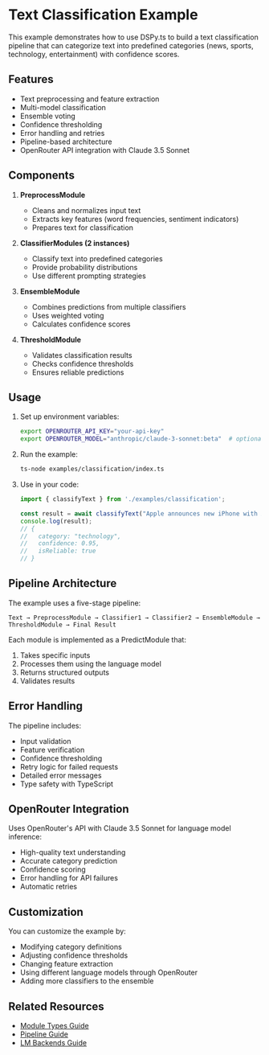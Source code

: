 # Text Classification Example

This example demonstrates how to use DSPy.ts to build a text classification pipeline that can categorize text into predefined categories (news, sports, technology, entertainment) with confidence scores.

## Features

- Text preprocessing and feature extraction
- Multi-model classification
- Ensemble voting
- Confidence thresholding
- Error handling and retries
- Pipeline-based architecture
- OpenRouter API integration with Claude 3.5 Sonnet

## Components

1. **PreprocessModule**
   - Cleans and normalizes input text
   - Extracts key features (word frequencies, sentiment indicators)
   - Prepares text for classification

2. **ClassifierModules (2 instances)**
   - Classify text into predefined categories
   - Provide probability distributions
   - Use different prompting strategies

3. **EnsembleModule**
   - Combines predictions from multiple classifiers
   - Uses weighted voting
   - Calculates confidence scores

4. **ThresholdModule**
   - Validates classification results
   - Checks confidence thresholds
   - Ensures reliable predictions

## Usage

1. Set up environment variables:
   ```bash
   export OPENROUTER_API_KEY="your-api-key"
   export OPENROUTER_MODEL="anthropic/claude-3-sonnet:beta"  # optional, this is the default
   ```

2. Run the example:
   ```bash
   ts-node examples/classification/index.ts
   ```

3. Use in your code:
   ```typescript
   import { classifyText } from './examples/classification';

   const result = await classifyText("Apple announces new iPhone with AI features");
   console.log(result);
   // {
   //   category: "technology",
   //   confidence: 0.95,
   //   isReliable: true
   // }
   ```

## Pipeline Architecture

The example uses a five-stage pipeline:

```
Text → PreprocessModule → Classifier1 → Classifier2 → EnsembleModule → ThresholdModule → Final Result
```

Each module is implemented as a PredictModule that:
1. Takes specific inputs
2. Processes them using the language model
3. Returns structured outputs
4. Validates results

## Error Handling

The pipeline includes:
- Input validation
- Feature verification
- Confidence thresholding
- Retry logic for failed requests
- Detailed error messages
- Type safety with TypeScript

## OpenRouter Integration

Uses OpenRouter's API with Claude 3.5 Sonnet for language model inference:
- High-quality text understanding
- Accurate category prediction
- Confidence scoring
- Error handling for API failures
- Automatic retries

## Customization

You can customize the example by:
- Modifying category definitions
- Adjusting confidence thresholds
- Changing feature extraction
- Using different language models through OpenRouter
- Adding more classifiers to the ensemble

## Related Resources

- [Module Types Guide](../../docs/guides/module-types.md)
- [Pipeline Guide](../../docs/guides/pipeline-guide.md)
- [LM Backends Guide](../../docs/guides/lm-backends.md)
